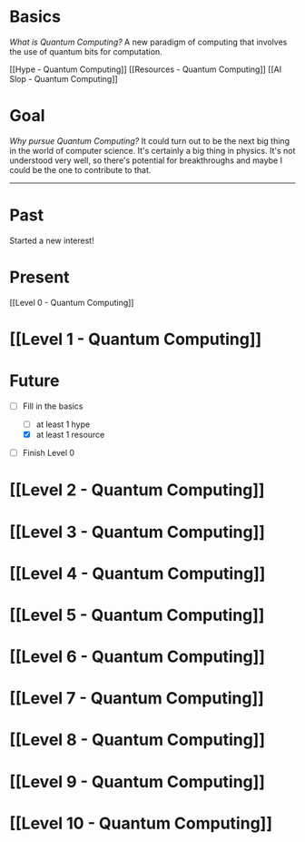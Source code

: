 # Basics
*What is Quantum Computing?*
A new paradigm of computing that involves the use of quantum bits for computation.

[[Hype - Quantum Computing]]
[[Resources - Quantum Computing]]
[[AI Slop - Quantum Computing]]

# Goal
*Why pursue Quantum Computing?*
It could turn out to be the next big thing in the world of computer science. It's certainly a big thing in physics. It's not understood very well, so there's potential for breakthroughs and maybe I could be the one to contribute to that.

---
# Past
Started a new interest!

# Present
[[Level 0 - Quantum Computing]]

# [[Level 1 - Quantum Computing]]

# Future
- [ ] Fill in the basics
	- [ ] at least 1 hype
	- [x] at least 1 resource 
- [ ] Finish Level 0


# [[Level 2 - Quantum Computing]]

# [[Level 3 - Quantum Computing]]

# [[Level 4 - Quantum Computing]]

# [[Level 5 - Quantum Computing]]

# [[Level 6 - Quantum Computing]]

# [[Level 7 - Quantum Computing]]

# [[Level 8 - Quantum Computing]]

# [[Level 9 - Quantum Computing]]

# [[Level 10 - Quantum Computing]]

